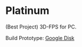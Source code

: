 # Platinum
(Best Project) 3D-FPS for PC.
<p>Build Prototype: <a href="https://drive.google.com/file/d/1zu9f8eZQViGkVOKGk8xR2NTXi2kmeqOf/view?usp=sharing" title="Google Disk">Google Disk</a>
